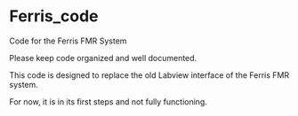 # Ferris_code
Code for the Ferris FMR System

Please keep code organized and well documented.

This code is designed to replace the old Labview interface of the Ferris FMR system.

For now, it is in its first steps and not fully functioning.



